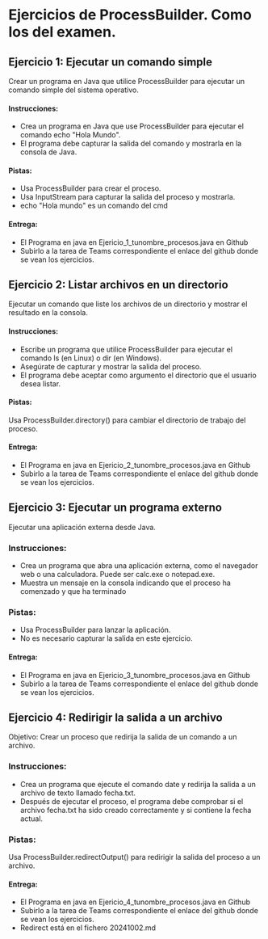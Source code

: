 # Ejercicios de ProcessBuilder. Como los del examen.

## Ejercicio 1: Ejecutar un comando simple
 Crear un programa en Java que utilice ProcessBuilder para ejecutar un comando simple del sistema operativo.

#### Instrucciones:

  * Crea un programa en Java que use ProcessBuilder para ejecutar el comando echo "Hola Mundo".
  * El programa debe capturar la salida del comando y mostrarla en la consola de Java.

#### Pistas:
  * Usa ProcessBuilder para crear el proceso.
  * Usa InputStream para capturar la salida del proceso y mostrarla.
  * echo "Hola mundo" es un comando del cmd

#### Entrega: 

  * El Programa en java en Ejericio_1_tunombre_procesos.java en Github
  * Subirlo a la tarea de Teams correspondiente el enlace del github donde se vean los ejercicios.

## Ejercicio 2: Listar archivos en un directorio

Ejecutar un comando que liste los archivos de un directorio y mostrar el resultado en la consola.

#### Instrucciones:

* Escribe un programa que utilice ProcessBuilder para ejecutar el comando ls (en Linux) o dir (en Windows).
* Asegúrate de capturar y mostrar la salida del proceso.
* El programa debe aceptar como argumento el directorio que el usuario desea listar.

#### Pistas:

Usa ProcessBuilder.directory() para cambiar el directorio de trabajo del proceso.

#### Entrega: 

  * El Programa en java en Ejericio_2_tunombre_procesos.java en Github
  * Subirlo a la tarea de Teams correspondiente el enlace del github donde se vean los ejercicios.

## Ejercicio 3: Ejecutar un programa externo
Ejecutar una aplicación externa desde Java.

### Instrucciones:

* Crea un programa que abra una aplicación externa, como el navegador web o una calculadora. Puede ser calc.exe o notepad.exe.
* Muestra un mensaje en la consola indicando que el proceso ha comenzado y que ha terminado

### Pistas:
* Usa ProcessBuilder para lanzar la aplicación.
* No es necesario capturar la salida en este ejercicio.

#### Entrega:
  * El Programa en java en Ejericio_3_tunombre_procesos.java en Github
  * Subirlo a la tarea de Teams correspondiente el enlace del github donde se vean los ejercicios.

## Ejercicio 4: Redirigir la salida a un archivo
Objetivo: Crear un proceso que redirija la salida de un comando a un archivo.

### Instrucciones:

* Crea un programa que ejecute el comando date y redirija la salida a un archivo de texto llamado fecha.txt.
* Después de ejecutar el proceso, el programa debe comprobar si el archivo fecha.txt ha sido creado correctamente y si contiene la fecha actual.

### Pistas:

Usa ProcessBuilder.redirectOutput() para redirigir la salida del proceso a un archivo.

#### Entrega:
  * El Programa en java en Ejericio_4_tunombre_procesos.java en Github
  * Subirlo a la tarea de Teams correspondiente el enlace del github donde se vean los ejercicios.
  * Redirect está en el fichero 20241002.md
